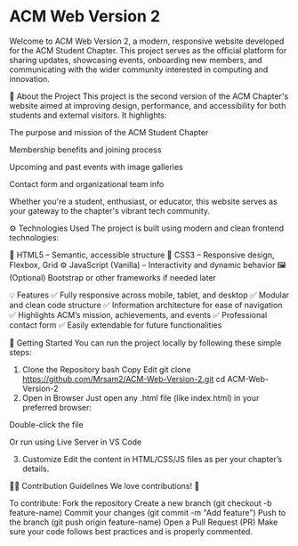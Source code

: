 # ACM Web Version 2

 Welcome to ACM Web Version 2, a modern, responsive website developed for the ACM Student Chapter. This project serves as the official platform for sharing updates, showcasing events, onboarding new members, and communicating with the wider community interested in computing and innovation.

 🎯 About the Project
This project is the second version of the ACM Chapter's website aimed at improving design, performance, and accessibility for both students and external visitors. It highlights:

The purpose and mission of the ACM Student Chapter

Membership benefits and joining process

Upcoming and past events with image galleries

Contact form and organizational team info

Whether you're a student, enthusiast, or educator, this website serves as your gateway to the chapter's vibrant tech community.

⚙️ Technologies Used
The project is built using modern and clean frontend technologies:

🧱 HTML5 – Semantic, accessible structure
🎨 CSS3 – Responsive design, Flexbox, Grid
⚙️ JavaScript (Vanilla) – Interactivity and dynamic behavior
🖼️ (Optional) Bootstrap or other frameworks if needed later

💡 Features
✅ Fully responsive across mobile, tablet, and desktop
✅ Modular and clean code structure
✅ Information architecture for ease of navigation
✅ Highlights ACM’s mission, achievements, and events
✅ Professional contact form
✅ Easily extendable for future functionalities

🚀 Getting Started
You can run the project locally by following these simple steps:

1. Clone the Repository
bash
Copy
Edit
git clone https://github.com/Mrsam2/ACM-Web-Version-2.git
cd ACM-Web-Version-2
2. Open in Browser
Just open any .html file (like index.html) in your preferred browser:

Double-click the file

Or run using Live Server in VS Code

3. Customize
Edit the content in HTML/CSS/JS files as per your chapter’s details.


🧑‍💻 Contribution Guidelines
We love contributions! 💙

To contribute:
Fork the repository
Create a new branch (git checkout -b feature-name)
Commit your changes (git commit -m "Add feature")
Push to the branch (git push origin feature-name)
Open a Pull Request (PR)
Make sure your code follows best practices and is properly commented.

